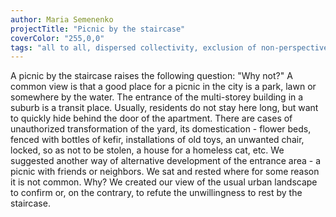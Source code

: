```yaml
---
author: Maria Semenenko
projectTitle: "Picnic by the staircase"
coverColor: "255,0,0"
tags: "all to all, dispersed collectivity, exclusion of non-perspective pedestrians, places of transparency, quick knowledge, social choreography, spontaneous grassroots alternative, dacha, dispersed collectivity"
---
```

A picnic by the staircase raises the following question: "Why not?" A common view is that a good place for a picnic in the city is a park, lawn or somewhere by the water. The entrance of the multi-storey building in a suburb is a transit place. Usually, residents do not stay here long, but want to quickly hide behind the door of the apartment. There are cases of unauthorized transformation of the yard, its domestication - flower beds, fenced with bottles of kefir, installations of old toys, an unwanted chair, locked, so as not to be stolen, a house for a homeless cat, etc. We suggested another way of alternative development of the entrance area - a picnic with friends or neighbors. We sat and rested where for some reason it is not common. Why? We created our view of the usual urban landscape to confirm or, on the contrary, to refute the unwillingness to rest by the staircase.
